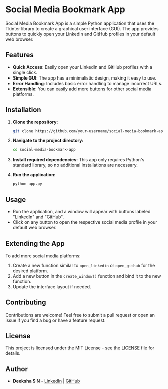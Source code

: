 # Social Media Bookmark App

Social Media Bookmark App is a simple Python application that uses the Tkinter library to create a graphical user interface (GUI). The app provides buttons to quickly open your LinkedIn and GitHub profiles in your default web browser.

## Features

- **Quick Access**: Easily open your LinkedIn and GitHub profiles with a single click.
- **Simple GUI**: The app has a minimalistic design, making it easy to use.
- **Error Handling**: Includes basic error handling to manage incorrect URLs.
- **Extensible**: You can easily add more buttons for other social media platforms.

## Installation

1. **Clone the repository:**
    ```bash
    git clone https://github.com/your-username/social-media-bookmark-app.git
    ```
2. **Navigate to the project directory:**
    ```bash
    cd social-media-bookmark-app
    ```
3. **Install required dependencies:**
    This app only requires Python's standard library, so no additional installations are necessary.

4. **Run the application:**
    ```bash
    python app.py
    ```

## Usage

- Run the application, and a window will appear with buttons labeled "LinkedIn" and "GitHub".
- Click on any button to open the respective social media profile in your default web browser.

## Extending the App

To add more social media platforms:

1. Create a new function similar to `open_linkedin` or `open_github` for the desired platform.
2. Add a new button in the `create_window()` function and bind it to the new function.
3. Update the interface layout if needed.

## Contributing

Contributions are welcome! Feel free to submit a pull request or open an issue if you find a bug or have a feature request.

## License

This project is licensed under the MIT License - see the [LICENSE](LICENSE) file for details.

## Author

- **Deeksha S N** - [LinkedIn](https://www.linkedin.com/in/deeksha-s-n) | [GitHub](https://github.com/Deekshasnrev)
